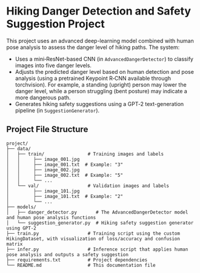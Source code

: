 # Hiking Danger Detection and Safety Suggestion Project

This project uses an advanced deep-learning model combined with human pose analysis to assess the danger level of hiking paths. The system:
- Uses a mini‑ResNet-based CNN (in `AdvancedDangerDetector`) to classify images into five danger levels.
- Adjusts the predicted danger level based on human detection and pose analysis (using a pretrained Keypoint R‑CNN available through torchvision). For example, a standing (upright) person may lower the danger level, while a person struggling (bent posture) may indicate a more dangerous path.
- Generates hiking safety suggestions using a GPT‑2 text-generation pipeline (in `SuggestionGenerator`).

## Project File Structure

```plaintext
project/
├── data/
│   ├── train/                # Training images and labels
│   │     ├── image_001.jpg
│   │     ├── image_001.txt  # Example: "3"
│   │     ├── image_002.jpg
│   │     ├── image_002.txt  # Example: "5"
│   │     └── ...
│   └── val/                  # Validation images and labels
│         ├── image_101.jpg
│         ├── image_101.txt  # Example: "2"
│         └── ...
├── models/
│   ├── danger_detector.py       # The AdvancedDangerDetector model and human pose analysis functions
│   └── suggestion_generator.py  # Hiking safety suggestion generator using GPT-2
├── train.py                  # Training script using the custom HikingDataset, with visualization of loss/accuracy and confusion matrix
├── infer.py                  # Inference script that applies human pose analysis and outputs a safety suggestion
├── requirements.txt          # Project dependencies
└── README.md                 # This documentation file